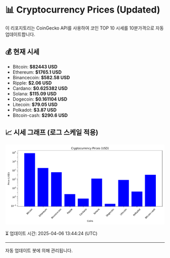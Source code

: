 
# 📊 Cryptocurrency Prices (Updated)

이 리포지토리는 CoinGecko API를 사용하여 코인 TOP 10 시세를 10분가격으로 자동 업데이트합니다.

## 💰 현재 시세
- Bitcoin: **$82443 USD**
- Ethereum: **$1765.1 USD**
- Binancecoin: **$582.58 USD**
- Ripple: **$2.06 USD**
- Cardano: **$0.625382 USD**
- Solana: **$115.09 USD**
- Dogecoin: **$0.161104 USD**
- Litecoin: **$79.05 USD**
- Polkadot: **$3.87 USD**
- Bitcoin-cash: **$290.6 USD**

## 📈 시세 그래프 (로그 스케일 적용)
![Crypto Prices](crypto_prices.png)

⏳ 업데이트 시간: 2025-04-06 13:44:24 (UTC)

---
자동 업데이트 봇에 의해 관리됩니다.
